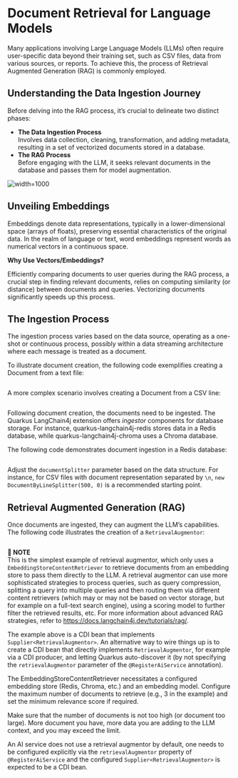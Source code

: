 # Document Retrieval for Language Models

Many applications involving Large Language Models (LLMs) often require user-specific data beyond their training set, such as CSV files, data from various sources, or reports. To achieve this, the process of Retrieval Augmented Generation (RAG) is commonly employed.

## Understanding the Data Ingestion Journey

Before delving into the RAG process, it’s crucial to delineate two distinct phases:

* **The Data Ingestion Process**\
Involves data collection, cleaning, transformation, and adding metadata, resulting in a set of vectorized documents stored in a database.
* **The RAG Process**\
Before engaging with the LLM, it seeks relevant documents in the database and passes them for model augmentation.

![width=1000](chatbot-architecture.png)

## Unveiling Embeddings

Embeddings denote data representations, typically in a lower-dimensional space (arrays of floats), preserving essential characteristics of the original data. In the realm of language or text, word embeddings represent words as numerical vectors in a continuous space.

**Why Use Vectors/Embeddings?**

Efficiently comparing documents to user queries during the RAG process, a crucial step in finding relevant documents, relies on computing similarity (or distance) between documents and queries. Vectorizing documents significantly speeds up this process.

## The Ingestion Process

The ingestion process varies based on the data source, operating as a one-shot or continuous process, possibly within a data streaming architecture where each message is treated as a document.

To illustrate document creation, the following code exemplifies creating a Document from a text file:

```java
```

A more complex scenario involves creating a Document from a CSV line:

```java
```

Following document creation, the documents need to be ingested. The Quarkus LangChain4j extension offers _ingestor_ components for database storage.
For instance, quarkus-langchain4j-redis stores data in a Redis database, while quarkus-langchain4j-chroma uses a Chroma database.

The following code demonstrates document ingestion in a Redis database:

```java
```

Adjust the `documentSplitter` parameter based on the data structure.
For instance, for CSV files with document representation separated by `\n`, `new DocumentByLineSplitter(500, 0)` is a recommended starting point.

## Retrieval Augmented Generation (RAG)

Once documents are ingested, they can augment the LLM’s capabilities. The following code illustrates the creation of a `RetrievalAugmentor`:

```java
```

**📌 NOTE**\
This is the simplest example of retrieval augmentor, which only uses a
`EmbeddingStoreContentRetriever` to retrieve documents from an embedding
store to pass them directly to the LLM. A retrieval augmentor can use more
sophisticated strategies to process queries, such as query compression,
splitting a query into multiple queries and then routing them via different
content retrievers (which may or may not be based on vector storage, but for
example on a full-text search engine), using a scoring model to further
filter the retrieved results, etc. For more information about advanced RAG
strategies, refer to https://docs.langchain4j.dev/tutorials/rag/.

The example above is a CDI bean that implements
`Supplier<RetrievalAugmentor>`. An alternative way to wire things up is to
create a CDI bean that directly implements `RetrievalAugmentor`, for example
via a CDI producer, and letting Quarkus auto-discover it (by not specifying
the `retrievalAugmentor` parameter of the `@RegisterAiService` annotation).

The EmbeddingStoreContentRetriever necessitates a configured embedding store
(Redis, Chroma, etc.) and an embedding model. Configure the maximum number
of documents to retrieve (e.g., 3 in the example) and set the minimum
relevance score if required.

Make sure that the number of documents is not too high (or document too large).
More document you have, more data you are adding to the LLM context, and you may exceed the limit.

An AI service does not use a retrieval augmentor by default, one needs to be configured explicitly via the `retrievalAugmentor` property of `@RegisterAiService` and the configured
`Supplier<RetrievalAugmentor>` is expected to be a CDI bean.
